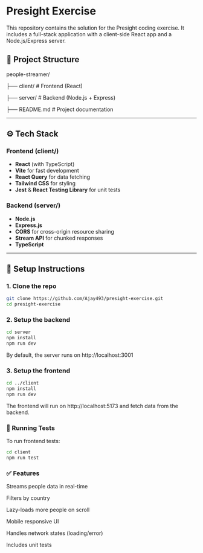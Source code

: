 # Presight Exercise

This repository contains the solution for the Presight coding exercise. It includes a full-stack application with a client-side React app and a Node.js/Express server.

## 🧱 Project Structure

people-streamer/

├── client/ # Frontend (React)

├── server/ # Backend (Node.js + Express)

├── README.md # Project documentation



---

## ⚙️ Tech Stack

### Frontend (client/)
- **React** (with TypeScript)
- **Vite** for fast development
- **React Query** for data fetching
- **Tailwind CSS** for styling
- **Jest** & **React Testing Library** for unit tests

### Backend (server/)
- **Node.js**
- **Express.js**
- **CORS** for cross-origin resource sharing
- **Stream API** for chunked responses
- **TypeScript**

---

## 🚀 Setup Instructions

### 1. Clone the repo
```bash
git clone https://github.com/Ajay493/presight-exercise.git
cd presight-exercise
```


### 2. Setup the backend
```bash
cd server
npm install
npm run dev
```
By default, the server runs on http://localhost:3001

### 3. Setup the frontend
```bash
cd ../client
npm install
npm run dev
```
The frontend will run on http://localhost:5173 and fetch data from the backend.

### 🧪 Running Tests
To run frontend tests:

```bash
cd client
npm run test
```
### ✅ Features
Streams people data in real-time

Filters by country

Lazy-loads more people on scroll

Mobile responsive UI

Handles network states (loading/error)

Includes unit tests
